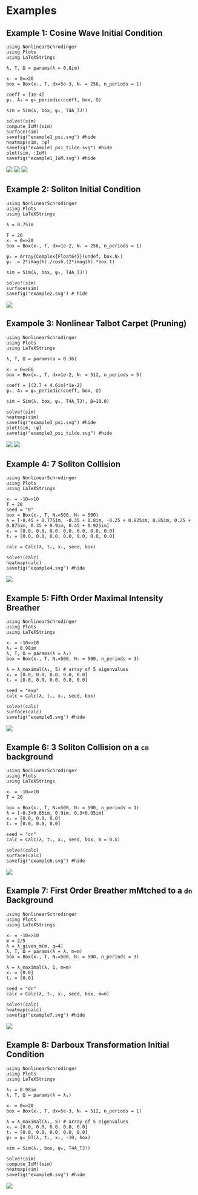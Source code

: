 # Examples

## Example 1: Cosine Wave Initial Condition
```@setup 1
using NonlinearSchrodinger
using Plots
using LaTeXStrings
```

```@example 1
λ, T, Ω = params(λ = 0.8im)

xᵣ = 0=>20
box = Box(xᵣ, T, dx=5e-3, Nₜ = 256, n_periods = 1)

coeff = [1e-4]
ψ₀, A₀ = ψ₀_periodic(coeff, box, Ω)

sim = Sim(λ, box, ψ₀, T4A_TJ!)

solve!(sim)
compute_IoM!(sim)
surface(sim)
savefig("example1_psi.svg") #hide
heatmap(sim, :ψ̃)
savefig("example1_psi_tilde.svg") #hide
plot(sim, :IoM)
savefig("example1_IoM.svg") #hide
```
![](example1_psi.svg)
![](example1_psi_tilde.svg)
![](example1_IoM.svg)

## Example 2: Soliton Initial Condition
```@setup 2
using NonlinearSchrodinger
using Plots
using LaTeXStrings
```

```@example 2
λ = 0.75im

T = 20
xᵣ = 0=>20
box = Box(xᵣ, T, dx=1e-2, Nₜ = 256, n_periods = 1)

ψ₀ = Array{Complex{Float64}}(undef, box.Nₜ)
ψ₀ .= 2*imag(λ)./cosh.(2*imag(λ).*box.t)

sim = Sim(λ, box, ψ₀, T4A_TJ!)

solve!(sim)
surface(sim)
savefig("example2.svg") # hide
```
![](example2.svg)

## Exampole 3: Nonlinear Talbot Carpet (Pruning)
```@setup 3
using NonlinearSchrodinger
using Plots
using LaTeXStrings
```

```@example 3
λ, T, Ω = params(a = 0.36)

xᵣ = 0=>60
box = Box(xᵣ, T, dx=1e-2, Nₜ = 512, n_periods = 5)

coeff = [(2.7 + 4.6im)*1e-2]
ψ₀, A₀ = ψ₀_periodic(coeff, box, Ω)

sim = Sim(λ, box, ψ₀, T4A_TJ!, β=10.0)

solve!(sim)
heatmap(sim)
savefig("example3_psi.svg") #hide
plot(sim, :ψ̃)
savefig("example3_psi_tilde.svg") #hide
```
![](example3_psi.svg)
![](example3_psi_tilde.svg)

## Example 4: 7 Soliton Collision
```@setup 4
using NonlinearSchrodinger
using Plots
using LaTeXStrings
```

```@example 4
xᵣ = -10=>10
T = 20
seed = "0"
box = Box(xᵣ, T, Nₓ=500, Nₜ = 500)
λ = [-0.45 + 0.775im, -0.35 + 0.8im, -0.25 + 0.825im, 0.85im, 0.25 + 0.875im, 0.35 + 0.9im, 0.45 + 0.925im]
xₛ = [0.0, 0.0, 0.0, 0.0, 0.0, 0.0, 0.0]
tₛ = [0.0, 0.0, 0.0, 0.0, 0.0, 0.0, 0.0]

calc = Calc(λ, tₛ, xₛ, seed, box) 

solve!(calc)
heatmap(calc) 
savefig("example4.svg") #hide
```
![](example4.svg)

## Example 5: Fifth Order Maximal Intensity Breather
```@setup 5
using NonlinearSchrodinger
using Plots
using LaTeXStrings
```

```@example 5
xᵣ = -10=>10
λ₁ = 0.98im
λ, T, Ω = params(λ = λ₁)
box = Box(xᵣ, T, Nₓ=500, Nₜ = 500, n_periods = 3)

λ = λ_maximal(λ₁, 5) # array of 5 eigenvalues
xₛ = [0.0, 0.0, 0.0, 0.0, 0.0]
tₛ = [0.0, 0.0, 0.0, 0.0, 0.0]

seed = "exp"
calc = Calc(λ, tₛ, xₛ, seed, box) 

solve!(calc)
surface(calc) 
savefig("example5.svg") #hide
```
![](example5.svg)

## Example 6: 3 Soliton Collision on a ``cn`` background
```@setup 6
using NonlinearSchrodinger
using Plots
using LaTeXStrings
```

```@example 6
xᵣ = -10=>10
T = 20

box = Box(xᵣ, T, Nₓ=500, Nₜ = 500, n_periods = 1)
λ = [-0.3+0.85im, 0.9im, 0.3+0.95im]
xₛ = [0.0, 0.0, 0.0]
tₛ = [0.0, 0.0, 0.0]

seed = "cn"
calc = Calc(λ, tₛ, xₛ, seed, box, m = 0.5) 

solve!(calc)
surface(calc) 
savefig("example6.svg") #hide
```
![](example6.svg)

## Example 7: First Order Breather mMtched to a ``dn`` Background
```@setup 7
using NonlinearSchrodinger
using Plots
using LaTeXStrings
```

```@example 7
xᵣ = -10=>10
m = 2/5
λ = λ_given_m(m, q=4)
λ, T, Ω = params(λ = λ, m=m)
box = Box(xᵣ, T, Nₓ=500, Nₜ = 500, n_periods = 3)

λ = λ_maximal(λ, 1, m=m)
xₛ = [0.0]
tₛ = [0.0]

seed = "dn"
calc = Calc(λ, tₛ, xₛ, seed, box, m=m) 

solve!(calc)
heatmap(calc) 
savefig("example7.svg") #hide
```
![](example7.svg)

## Example 8: Darboux Transformation Initial Condition
```@setup 8
using NonlinearSchrodinger
using Plots
using LaTeXStrings
```

```@example 8
λ₁ = 0.98im
λ, T, Ω = params(λ = λ₁)

xᵣ = 0=>20
box = Box(xᵣ, T, dx=5e-3, Nₜ = 512, n_periods = 1)

λ = λ_maximal(λ₁, 5) # array of 5 eigenvalues
xₛ = [0.0, 0.0, 0.0, 0.0, 0.0]
tₛ = [0.0, 0.0, 0.0, 0.0, 0.0]
ψ₀ = ψ₀_DT(λ, tₛ, xₛ, -10, box)

sim = Sim(λ₁, box, ψ₀, T4A_TJ!)

solve!(sim)
compute_IoM!(sim)
heatmap(sim) 
savefig("example8.svg") #hide
```
![](example8.svg)